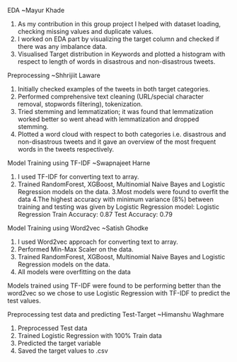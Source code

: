 EDA      ~Mayur Khade
1. As my contribution in this group project I  helped with dataset loading, checking missing values and duplicate values.
2. I worked on EDA part by visualizing the target column and checked if there was any imbalance data.
3. Visualised Target distribution in Keywords and plotted a histogram with respect to length of words in disastrous and non-disastrous tweets.


Preprocessing       ~Shhrijiit Laware
 1. Initially checked examples of the tweets in both target categories.
 2. Performed comprehensive text cleaning (URL/special character removal, stopwords filtering), tokenization.
 3. Tried stemming and lemmatization; it was found that lemmatization worked better so went ahead with lemmatization and dropped stemming.
 4. Plotted a word cloud with respect to both categories i.e. disastrous and non-disastrous tweets and it gave an overview of the
    most frequent words in the tweets respectively.


Model Training using TF-IDF        ~Swapnajeet Harne
1. I used TF-IDF for converting text to array.
2. Trained RandomForest, XGBoost, Multinomial Naive Bayes and Logistic Regression models on the data.
3.Most models were found to overfit the data
4.The highest accuracy with minimum variance (8%) between training and testing was given by Logistic Regression model:
 Logistic Regression                              Train Accuracy: 0.87
                                                  Test Accuracy: 0.79




Model Training using Word2vec       ~Satish Ghodke
1. I used Word2vec approach for converting text to array.
2. Performed Min-Max Scaler on the data.
3. Trained RandomForest, XGBoost, Multinomial Naive Bayes and Logistic Regression models on the data.
4. All models were overfitting on the data



Models trained using TF-IDF were found to be performing better than the word2vec so we chose to use Logistic Regression with TF-IDF to predict the test values.



Preprocessing test data and predicting Test-Target           ~Himanshu Waghmare
1. Preprocessed Test data
2. Trained Logistic Regression with 100% Train data
3. Predicted the target variable
4. Saved the target values to .csv
   
 
